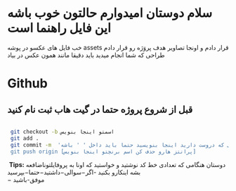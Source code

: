 # سلام دوستان امیدوارم حالتون خوب باشه این فایل راهنما است

خب فایل های عکسو در پوشه
assets
قرار دادم و اونجا تصاویر هدف پروٓژه رو قرار دادم
طراحی که شما انجام میدید باید دقیقا مانند همون عکس در بیاد

# Github

## قبل از شروع پروژه حتما در گیت هاب ثبت نام کنید

```bash

 git checkout -b اسمتو اینجا بنویس
 git add .
 git commit -m  'هر سرفصلی که دروست دارید اینجا بنویسید حتما باید داخل ' ' باشه
 git push origin [پرانتز هارو حذف کن اسم برنچتو اینجا بنویس]
```

‍‍
**Tips:**
دوستان هنگامی که تعدادی خط کد نوشتید و خواستید
که اونا به پروفایلتوناضافعه بشه اینکارو بکنید
-اگر−سوالی−داشتید−حتما−بپرسید  
− موفق-باشید
